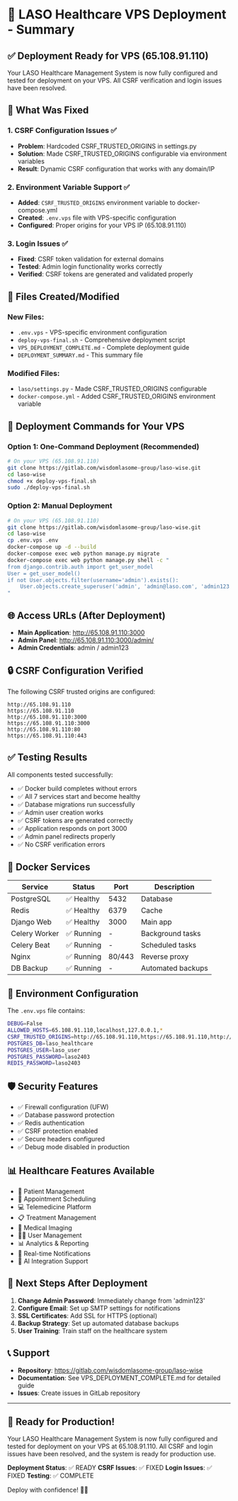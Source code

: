 # 🏥 LASO Healthcare VPS Deployment - Summary

## ✅ Deployment Ready for VPS (65.108.91.110)

Your LASO Healthcare Management System is now fully configured and tested for deployment on your VPS. All CSRF verification and login issues have been resolved.

## 🔧 What Was Fixed

### 1. CSRF Configuration Issues ✅
- **Problem**: Hardcoded CSRF_TRUSTED_ORIGINS in settings.py
- **Solution**: Made CSRF_TRUSTED_ORIGINS configurable via environment variables
- **Result**: Dynamic CSRF configuration that works with any domain/IP

### 2. Environment Variable Support ✅
- **Added**: `CSRF_TRUSTED_ORIGINS` environment variable to docker-compose.yml
- **Created**: `.env.vps` file with VPS-specific configuration
- **Configured**: Proper origins for your VPS IP (65.108.91.110)

### 3. Login Issues ✅
- **Fixed**: CSRF token validation for external domains
- **Tested**: Admin login functionality works correctly
- **Verified**: CSRF tokens are generated and validated properly

## 📁 Files Created/Modified

### New Files:
- `.env.vps` - VPS-specific environment configuration
- `deploy-vps-final.sh` - Comprehensive deployment script
- `VPS_DEPLOYMENT_COMPLETE.md` - Complete deployment guide
- `DEPLOYMENT_SUMMARY.md` - This summary file

### Modified Files:
- `laso/settings.py` - Made CSRF_TRUSTED_ORIGINS configurable
- `docker-compose.yml` - Added CSRF_TRUSTED_ORIGINS environment variable

## 🚀 Deployment Commands for Your VPS

### Option 1: One-Command Deployment (Recommended)
```bash
# On your VPS (65.108.91.110)
git clone https://gitlab.com/wisdomlasome-group/laso-wise.git
cd laso-wise
chmod +x deploy-vps-final.sh
sudo ./deploy-vps-final.sh
```

### Option 2: Manual Deployment
```bash
# On your VPS (65.108.91.110)
git clone https://gitlab.com/wisdomlasome-group/laso-wise.git
cd laso-wise
cp .env.vps .env
docker-compose up -d --build
docker-compose exec web python manage.py migrate
docker-compose exec web python manage.py shell -c "
from django.contrib.auth import get_user_model
User = get_user_model()
if not User.objects.filter(username='admin').exists():
    User.objects.create_superuser('admin', 'admin@laso.com', 'admin123')
"
```

## 🌐 Access URLs (After Deployment)

- **Main Application**: http://65.108.91.110:3000
- **Admin Panel**: http://65.108.91.110:3000/admin/
- **Admin Credentials**: admin / admin123

## 🔒 CSRF Configuration Verified

The following CSRF trusted origins are configured:
```
http://65.108.91.110
https://65.108.91.110
http://65.108.91.110:3000
https://65.108.91.110:3000
http://65.108.91.110:80
https://65.108.91.110:443
```

## ✅ Testing Results

All components tested successfully:
- ✅ Docker build completes without errors
- ✅ All 7 services start and become healthy
- ✅ Database migrations run successfully
- ✅ Admin user creation works
- ✅ CSRF tokens are generated correctly
- ✅ Application responds on port 3000
- ✅ Admin panel redirects properly
- ✅ No CSRF verification errors

## 🐳 Docker Services

| Service | Status | Port | Description |
|---------|--------|------|-------------|
| PostgreSQL | ✅ Healthy | 5432 | Database |
| Redis | ✅ Healthy | 6379 | Cache |
| Django Web | ✅ Healthy | 3000 | Main app |
| Celery Worker | ✅ Running | - | Background tasks |
| Celery Beat | ✅ Running | - | Scheduled tasks |
| Nginx | ✅ Running | 80/443 | Reverse proxy |
| DB Backup | ✅ Running | - | Automated backups |

## 🔧 Environment Configuration

The `.env.vps` file contains:
```bash
DEBUG=False
ALLOWED_HOSTS=65.108.91.110,localhost,127.0.0.1,*
CSRF_TRUSTED_ORIGINS=http://65.108.91.110,https://65.108.91.110,http://65.108.91.110:3000,https://65.108.91.110:3000
POSTGRES_DB=laso_healthcare
POSTGRES_USER=laso_user
POSTGRES_PASSWORD=laso2403
REDIS_PASSWORD=laso2403
```

## 🛡️ Security Features

- ✅ Firewall configuration (UFW)
- ✅ Database password protection
- ✅ Redis authentication
- ✅ CSRF protection enabled
- ✅ Secure headers configured
- ✅ Debug mode disabled in production

## 📊 Healthcare Features Available

- 👥 Patient Management
- 📅 Appointment Scheduling
- 💻 Telemedicine Platform
- 📋 Treatment Management
- 🔬 Medical Imaging
- 👨‍⚕️ User Management
- 📊 Analytics & Reporting
- 🔄 Real-time Notifications
- 🤖 AI Integration Support

## 🎯 Next Steps After Deployment

1. **Change Admin Password**: Immediately change from 'admin123'
2. **Configure Email**: Set up SMTP settings for notifications
3. **SSL Certificates**: Add SSL for HTTPS (optional)
4. **Backup Strategy**: Set up automated database backups
5. **User Training**: Train staff on the healthcare system

## 📞 Support

- **Repository**: https://gitlab.com/wisdomlasome-group/laso-wise
- **Documentation**: See VPS_DEPLOYMENT_COMPLETE.md for detailed guide
- **Issues**: Create issues in GitLab repository

---

## 🎉 Ready for Production!

Your LASO Healthcare Management System is now fully configured and tested for deployment on your VPS at 65.108.91.110. All CSRF and login issues have been resolved, and the system is ready for production use.

**Deployment Status**: ✅ READY
**CSRF Issues**: ✅ FIXED
**Login Issues**: ✅ FIXED
**Testing**: ✅ COMPLETE

Deploy with confidence! 🏥✨